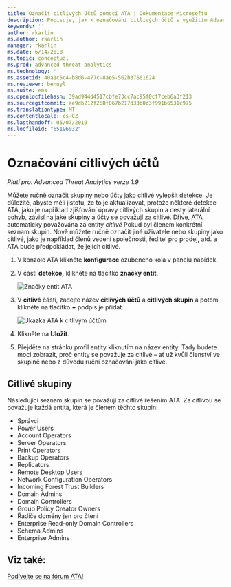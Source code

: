 ```yaml
---
title: Označit citlivých účtů pomocí ATA | Dokumentace Microsoftu
description: Popisuje, jak k označování citlivých účtů s využitím Advanced Threat Analytics (ATA)
keywords: ''
author: rkarlin
ms.author: rkarlin
manager: rkarlin
ms.date: 6/14/2018
ms.topic: conceptual
ms.prod: advanced-threat-analytics
ms.technology: ''
ms.assetid: 40a1c5c4-b8d6-477c-8ae5-562b37661624
ms.reviewer: bennyl
ms.suite: ems
ms.openlocfilehash: 39ad944d4517cbfe73cc7ac95f0cf7ceb6a3f213
ms.sourcegitcommit: ae9db212f268f067b217d33b0c3f991b6531c975
ms.translationtype: MT
ms.contentlocale: cs-CZ
ms.lasthandoff: 05/07/2019
ms.locfileid: "65196032"
---
```

# <a name="tag-sensitive-accounts"></a>Označování citlivých účtů


*Platí pro: Advanced Threat Analytics verze 1.9*

Můžete ručně označit skupiny nebo účty jako citlivé vylepšit detekce. Je důležité, abyste měli jistotu, že to je aktualizovat, protože některé detekce ATA, jako je například zjišťování úpravy citlivých skupin a cesty laterální pohyb, závisí na jaké skupiny a účty se považují za citlivé. Dříve, ATA automaticky považována za entity *citlivé* Pokud byl členem konkrétní seznam skupin. Nově můžete ručně označit jiné uživatele nebo skupiny jako citlivé, jako je například členů vedení společnosti, ředitel pro prodej, atd. a ATA bude předpokládat, že jejich citlivé.

1.  V konzole ATA klikněte **konfigurace** ozubeného kola v panelu nabídek.

2.  V části **detekce,** klikněte na tlačítko **značky entit**.

    ![Značky entit ATA](media/entity-tags.png)

3.  V **citlivé** části, zadejte název **citlivých účtů** a **citlivých skupin** a potom klikněte na tlačítko **+** podpis je přidat.

    ![Ukázka ATA k citlivým účtům](media/sensitive-account-sample.png)

4. Klikněte na **Uložit**.

5. Přejděte na stránku profil entity kliknutím na název entity. Tady budete moci zobrazit, proč entity se považuje za citlivé – ať už kvůli členství ve skupině nebo z důvodu ruční označování jako citlivé.


## <a name="sensitive-groups"></a>Citlivé skupiny

Následující seznam skupin se považují za citlivé řešením ATA. Za citlivou se považuje každá entita, která je členem těchto skupin:

-   Správci
-   Power Users
-   Account Operators
-   Server Operators
-   Print Operators
-   Backup Operators
-   Replicators
-   Remote Desktop Users 
-   Network Configuration Operators 
-   Incoming Forest Trust Builders
-   Domain Admins
-   Domain Controllers
-   Group Policy Creator Owners 
-   Řadiče domény jen pro čtení 
-   Enterprise Read-only Domain Controllers 
-   Schema Admins 
-   Enterprise Admins
     
## <a name="see-also"></a>Viz také:
[Podívejte se na fórum ATA!](https://social.technet.microsoft.com/Forums/security/home?forum=mata)
